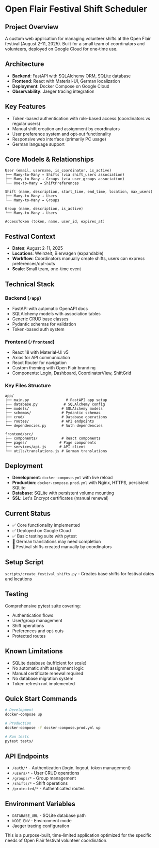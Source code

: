 # Open Flair Festival Shift Scheduler

## Project Overview
A custom web application for managing volunteer shifts at the Open Flair festival (August 2-11, 2025). Built for a small team of coordinators and volunteers, deployed on Google Cloud for one-time use.

## Architecture
- **Backend**: FastAPI with SQLAlchemy ORM, SQLite database
- **Frontend**: React with Material-UI, German localization
- **Deployment**: Docker Compose on Google Cloud
- **Observability**: Jaeger tracing integration

## Key Features
- Token-based authentication with role-based access (coordinators vs regular users)
- Manual shift creation and assignment by coordinators
- User preference system and opt-out functionality
- Responsive web interface (primarily PC usage)
- German language support

## Core Models & Relationships
```
User (email, username, is_coordinator, is_active)
├── Many-to-Many → Shifts (via shift_users association)
├── Many-to-Many → Groups (via user_groups association)
└── One-to-Many → ShiftPreferences

Shift (name, description, start_time, end_time, location, max_users)
├── Many-to-Many → Users
└── Many-to-Many → Groups

Group (name, description, is_active)
└── Many-to-Many → Users

AccessToken (token, name, user_id, expires_at)
```

## Festival Context
- **Dates**: August 2-11, 2025
- **Locations**: Weinzelt, Bierwagen (expandable)
- **Workflow**: Coordinators manually create shifts, users can express preferences/opt-outs
- **Scale**: Small team, one-time event

## Technical Stack
### Backend (`/app`)
- FastAPI with automatic OpenAPI docs
- SQLAlchemy models with association tables
- Generic CRUD base classes
- Pydantic schemas for validation
- Token-based auth system

### Frontend (`/frontend`)
- React 18 with Material-UI v5
- Axios for API communication
- React Router for navigation
- Custom theming with Open Flair branding
- Components: Login, Dashboard, CoordinatorView, ShiftGrid

### Key Files Structure
```
app/
├── main.py                 # FastAPI app setup
├── database.py            # SQLAlchemy config
├── models/               # SQLAlchemy models
├── schemas/              # Pydantic schemas
├── crud/                 # Database operations
├── routes/               # API endpoints
└── dependencies.py       # Auth dependencies

frontend/src/
├── components/           # React components
├── pages/               # Page components
├── services/api.js      # API client
└── utils/translations.js # German translations
```

## Deployment
- **Development**: `docker-compose.yml` with live reload
- **Production**: `docker-compose.prod.yml` with Nginx, HTTPS, persistent SQLite
- **Database**: SQLite with persistent volume mounting
- **SSL**: Let's Encrypt certificates (manual renewal)

## Current Status
- ✅ Core functionality implemented
- ✅ Deployed on Google Cloud
- ✅ Basic testing suite with pytest
- 🔄 German translations may need completion
- 🔄 Festival shifts created manually by coordinators

## Setup Script
`scripts/create_festival_shifts.py` - Creates base shifts for festival dates and locations

## Testing
Comprehensive pytest suite covering:
- Authentication flows
- User/group management
- Shift operations
- Preferences and opt-outs
- Protected routes

## Known Limitations
- SQLite database (sufficient for scale)
- No automatic shift assignment logic
- Manual certificate renewal required
- No database migration system
- Token refresh not implemented

## Quick Start Commands
```bash
# Development
docker-compose up

# Production
docker-compose -f docker-compose.prod.yml up

# Run tests
pytest tests/
```

## API Endpoints
- `/auth/*` - Authentication (login, logout, token management)
- `/users/*` - User CRUD operations
- `/groups/*` - Group management
- `/shifts/*` - Shift operations
- `/protected/*` - Authenticated routes

## Environment Variables
- `DATABASE_URL` - SQLite database path
- `NODE_ENV` - Environment mode
- Jaeger tracing configuration

This is a purpose-built, time-limited application optimized for the specific needs of Open Flair festival volunteer coordination.